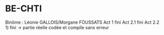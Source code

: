 # BE-CHTI
Binôme : Léonie GALLOIS/Morgane FOUSSATS
Act 1 fini
Act 2.1 fini
Act 2.2 1) fini -> partie réelle codée et compile sans erreur
